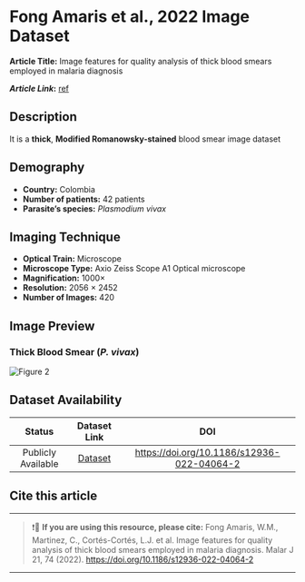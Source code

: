 # **Fong Amaris et al., 2022 Image Dataset**  
**Article Title:** Image features for quality analysis of thick blood smears employed in malaria diagnosis

**_Article Link_:** [ref](https://www.researchgate.net/publication/359064205_Image_features_for_quality_analysis_of_thick_blood_smears_employed_in_malaria_diagnosis)

## **Description**
It is a **thick**, **Modified Romanowsky-stained** blood smear image dataset 

## **Demography**
+ **Country:** Colombia
+ **Number of patients:** 42 patients
+ **Parasite’s species:** _Plasmodium vivax_


## **Imaging Technique**
+ **Optical Train:** Microscope
+ **Microscope Type:** Axio Zeiss Scope A1 Optical microscope
+ **Magnification:** 1000×
+ **Resolution:** 2056 × 2452 
+ **Number of Images:** 420

## **Image Preview**
### **Thick Blood Smear (_P. vivax_)**
![Figure 2](https://github.com/ItunuIsewon/Malaria-Blood-Smear-Images/blob/main/Images/Amaris%20et%20al..png)


## **Dataset Availability**
|**Status**|**Dataset Link**|**DOI**|
|:---:|:---:|:---:|
|Publicly Available| [Dataset](https://www.researchgate.net/publication/359064205_Image_features_for_quality_analysis_of_thick_blood_smears_employed_in_malaria_diagnosis)| https://doi.org/10.1186/s12936-022-04064-2|

## **Cite this article**
---
>
> ❗🛑 **If you are using this resource, please cite:**
Fong Amaris, W.M., Martinez, C., Cortés-Cortés, L.J. et al. Image features for quality analysis of thick blood smears employed in malaria diagnosis. Malar J 21, 74 (2022). https://doi.org/10.1186/s12936-022-04064-2
>
---
